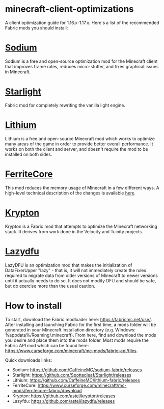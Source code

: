 # minecraft-client-optimizations
A client optimization guide for 1.16.x-1.17.x. Here's a list of the recommended Fabric mods you should install:

# [Sodium](https://github.com/CaffeineMC/sodium-fabric)
Sodium is a free and open-source optimization mod for the Minecraft client that improves frame rates, reduces micro-stutter, and fixes graphical issues in Minecraft.

# [Starlight](https://github.com/Spottedleaf/Starlight)
Fabric mod for completely rewriting the vanilla light engine.

# [Lithium](https://github.com/CaffeineMC/lithium-fabric)
Lithium is a free and open-source Minecraft mod which works to optimize many areas of the game in order to provide better overall performance. It works on both the client and server, and doesn't require the mod to be installed on both sides.

# [FerriteCore](https://github.com/malte0811/FerriteCore)
This mod reduces the memory usage of Minecraft in a few different ways. A high-level technical description of the changes is available [here](https://github.com/malte0811/FerriteCore/blob/main/summary.md).

# [Krypton](https://github.com/astei/krypton)
Krypton is a Fabric mod that attempts to optimize the Minecraft networking stack. It derives from work done in the Velocity and Tuinity projects.

# [Lazydfu](https://github.com/astei/lazydfu)
LazyDFU is an optimization mod that makes the initialization of DataFixerUpper "lazy" - that is, it will not immediately create the rules required to migrate data from older versions of Minecraft to newer versions until it actually needs to do so. It does not modify DFU and should be safe, but do exercise more than the usual caution.

# How to install
To start, download the Fabric modloader here: https://fabricmc.net/use/. After installing and launching Fabric for the first time, a mods folder will be generated in your Minecraft installation directory (e.g. Windows: %appdata%/Roaming/.minecraft). From here, find and download the mods you desire and place them into the mods folder. Most mods require the Fabric API mod which can be found here: https://www.curseforge.com/minecraft/mc-mods/fabric-api/files.

Quick downloads links:
* Sodium: https://github.com/CaffeineMC/sodium-fabric/releases
* Starlight: https://github.com/Spottedleaf/Starlight/releases
* Lithium: https://github.com/CaffeineMC/lithium-fabric/releases
* FerriteCore: https://www.curseforge.com/minecraft/mc-mods/ferritecore-fabric/download
* Krypton: https://github.com/astei/krypton/releases
* Lazyfdu: https://github.com/astei/lazydfu/releases
